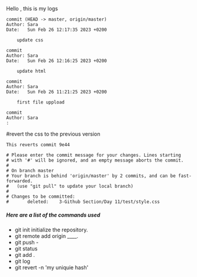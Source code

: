 Hello , this is my logs

```
commit (HEAD -> master, origin/master)
Author: Sara
Date:   Sun Feb 26 12:17:35 2023 +0200

    update css

commit
Author: Sara
Date:   Sun Feb 26 12:16:25 2023 +0200

    update html

commit
Author: Sara
Date:   Sun Feb 26 11:21:25 2023 +0200

    first file uppload

commit
Author: Sara
:
```

#revert the css to the previous version

```
This reverts commit 9e44

# Please enter the commit message for your changes. Lines starting
# with '#' will be ignored, and an empty message aborts the commit.
#
# On branch master
# Your branch is behind 'origin/master' by 2 commits, and can be fast-forwarded.
#   (use "git pull" to update your local branch)
#
# Changes to be committed:
#       deleted:    3-Github Section/Day 11/test/style.css
```

<h5>Here are a list of the commands used </h5>
<ul>
    <li>git init initialize the repository.</li>
    <li>git remote add origin ____.</li>
    <li>git push - </li>
    <li>git status </li>
    <li>git add .</li>
    <li>git log</li>
    <li>git revert -n 'my uniquie hash' </li>
</ul>
